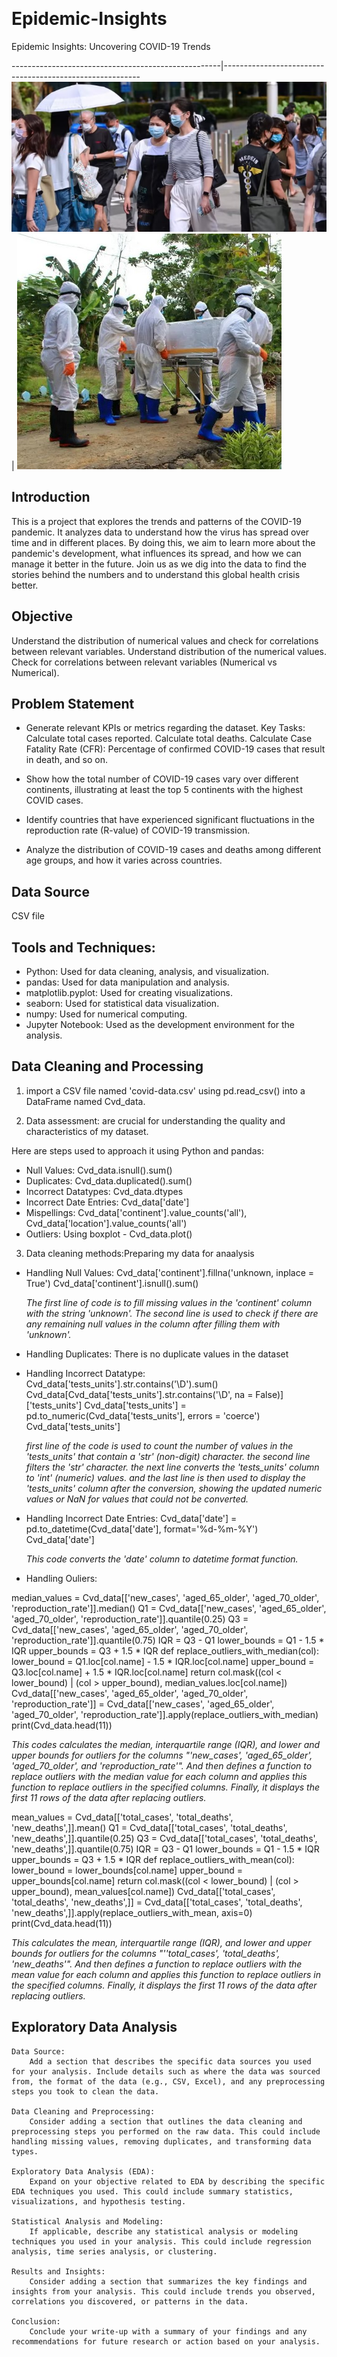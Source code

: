 ![]()
# Epidemic-Insights
Epidemic Insights: Uncovering COVID-19 Trends


----------------------------------------------------|---------------------------------------------------------
              ![](covid2.jpg)                       |              ![](covid1.jpg)



## Introduction

This is a project that explores the trends and patterns of the COVID-19 pandemic. It analyzes data to understand how the virus has spread over time and in different places. By doing this, we aim to learn more about the pandemic's development, what influences its spread, and how we can manage it better in the future. Join us as we dig into the data to find the stories behind the numbers and to understand this global health crisis better.

## Objective

Understand the distribution of numerical values and check for correlations between relevant variables.
Understand distribution of the numerical values.
Check for correlations between relevant variables (Numerical vs Numerical).
            
## Problem Statement
* Generate relevant KPIs or metrics regarding the dataset.
        Key Tasks:
            Calculate total cases reported.
            Calculate total deaths.
            Calculate Case Fatality Rate (CFR): Percentage of confirmed COVID-19 cases that result in death, and so on.

* Show how the total number of COVID-19 cases vary over different continents, illustrating at least the top 5 continents with the highest COVID cases.

* Identify countries that have experienced significant fluctuations in the reproduction rate (R-value) of COVID-19 transmission.

* Analyze the distribution of COVID-19 cases and deaths among different age groups, and how it varies across countries.


## Data Source
   CSV file


## Tools and Techniques:
  *  Python: Used for data cleaning, analysis, and visualization.
  *  pandas: Used for data manipulation and analysis.
  *  matplotlib.pyplot: Used for creating visualizations.
  *  seaborn: Used for statistical data visualization.
  *  numpy: Used for numerical computing.
  *  Jupyter Notebook: Used as the development environment for the analysis.


## Data Cleaning and Processing

1.  import a CSV file named 'covid-data.csv' using pd.read_csv() into a DataFrame named Cvd_data.

2.  Data assessment: are crucial for understanding the quality and characteristics of my dataset.
   
   Here are steps used to approach it using Python and pandas:
  *  Null Values: Cvd_data.isnull().sum()
  *  Duplicates: Cvd_data.duplicated().sum()
  *  Incorrect Datatypes: Cvd_data.dtypes
  *  Incorrect Date Entries: Cvd_data['date']
  *  Mispellings: Cvd_data['continent'].value_counts('all'), Cvd_data['location'].value_counts('all')
  *  Outliers: Using boxplot - Cvd_data.plot()

3.  Data cleaning methods:Preparing my data for anaalysis
   
  *  Handling Null Values: Cvd_data['continent'].fillna('unknown, inplace = True')
                           Cvd_data['continent'].isnull().sum()
     
      *The first line of code is to fill missing values in the 'continent' column with the string 'unknown'. The second line is used to check if there are any remaining null values in the column after filling them with 'unknown'.*
     
  *  Handling Duplicates: There is no duplicate values in the dataset
    
  *  Handling Incorrect Datatype: Cvd_data['tests_units'].str.contains('\D').sum()
                                  Cvd_data[Cvd_data['tests_units'].str.contains('\D', na = False)]['tests_units']
                                  Cvd_data['tests_units'] = pd.to_numeric(Cvd_data['tests_units'], errors = 'coerce')
                                  Cvd_data['tests_units']
     
     *first line of the code is used to count the number of values in the 'tests_units' that contain a 'str' (non-digit) character. the second line  filters the 'str' character. the next line converts the 'tests_units' column to 'int' (numeric) values. and the last line is then used to display the 'tests_units' column after the conversion, showing the updated numeric values or NaN for values that could not be converted.*
     
  *   Handling Incorrect Date Entries: Cvd_data['date'] = pd.to_datetime(Cvd_data['date'], format='%d-%m-%Y')
                                       Cvd_data['date']
      
      *This code converts the 'date' column to datetime format function.*
  *   Handling Ouliers:
    
median_values = Cvd_data[['new_cases',  'aged_65_older', 'aged_70_older', 'reproduction_rate']].median()
Q1 = Cvd_data[['new_cases',  'aged_65_older', 'aged_70_older', 'reproduction_rate']].quantile(0.25)
Q3 = Cvd_data[['new_cases',  'aged_65_older', 'aged_70_older', 'reproduction_rate']].quantile(0.75)
IQR = Q3 - Q1
lower_bounds = Q1 - 1.5 * IQR
upper_bounds = Q3 + 1.5 * IQR
def replace_outliers_with_median(col):
    lower_bound = Q1.loc[col.name] - 1.5 * IQR.loc[col.name]
    upper_bound = Q3.loc[col.name] + 1.5 * IQR.loc[col.name]
    return col.mask((col < lower_bound) | (col > upper_bound), median_values.loc[col.name])
Cvd_data[['new_cases',  'aged_65_older', 'aged_70_older', 'reproduction_rate']] = Cvd_data[['new_cases',  'aged_65_older', 'aged_70_older', 'reproduction_rate']].apply(replace_outliers_with_median)
print(Cvd_data.head(11))

*This codes calculates the median, interquartile range (IQR), and lower and upper bounds for outliers for the columns "'new_cases', 'aged_65_older', 'aged_70_older', and 'reproduction_rate'". And then defines a function to replace outliers with the median value for each column and applies this function to replace outliers in the specified columns. Finally, it displays the first 11 rows of the data after replacing outliers.*

mean_values = Cvd_data[['total_cases', 'total_deaths', 'new_deaths',]].mean()
Q1 = Cvd_data[['total_cases', 'total_deaths', 'new_deaths',]].quantile(0.25)
Q3 = Cvd_data[['total_cases', 'total_deaths', 'new_deaths',]].quantile(0.75)
IQR = Q3 - Q1
lower_bounds = Q1 - 1.5 * IQR
upper_bounds = Q3 + 1.5 * IQR
def replace_outliers_with_mean(col):
    lower_bound = lower_bounds[col.name]
    upper_bound = upper_bounds[col.name]
    return col.mask((col < lower_bound) | (col > upper_bound), mean_values[col.name])
Cvd_data[['total_cases', 'total_deaths', 'new_deaths',]] = Cvd_data[['total_cases', 'total_deaths', 'new_deaths',]].apply(replace_outliers_with_mean, axis=0)
print(Cvd_data.head(11))

*This calculates the mean, interquartile range (IQR), and lower and upper bounds for outliers for the columns "''total_cases', 'total_deaths', 'new_deaths'". And then defines a function to replace outliers with the mean value for each column and applies this function to replace outliers in the specified columns. Finally, it displays the first 11 rows of the data after replacing outliers.*

## Exploratory Data Analysis

      
     
  






    Data Source:
        Add a section that describes the specific data sources you used for your analysis. Include details such as where the data was sourced from, the format of the data (e.g., CSV, Excel), and any preprocessing steps you took to clean the data.

    Data Cleaning and Preprocessing:
        Consider adding a section that outlines the data cleaning and preprocessing steps you performed on the raw data. This could include handling missing values, removing duplicates, and transforming data types.

    Exploratory Data Analysis (EDA):
        Expand on your objective related to EDA by describing the specific EDA techniques you used. This could include summary statistics, visualizations, and hypothesis testing.

    Statistical Analysis and Modeling:
        If applicable, describe any statistical analysis or modeling techniques you used in your analysis. This could include regression analysis, time series analysis, or clustering.

    Results and Insights:
        Consider adding a section that summarizes the key findings and insights from your analysis. This could include trends you observed, correlations you discovered, or patterns in the data.

    Conclusion:
        Conclude your write-up with a summary of your findings and any recommendations for future research or action based on your analysis.

